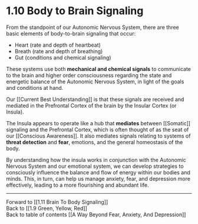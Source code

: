# 1.10 Body to Brain Signaling

From the standpoint of our Autonomic Nervous System, there are three basic elements of body-to-brain signaling that occur:

-   Heart (rate and depth of heartbeat)  
-   Breath (rate and depth of breathing)  
-   Gut (conditions and chemical signaling)  

These systems use both **mechanical and chemical signals** to communicate to the brain and higher order consciousness regarding the state and energetic balance of the Autonomic Nervous System, in light of the goals and conditions at hand. 

Our [[Current Best Understanding]] is that these signals are received and mediated in the Prefrontal Cortex of the brain by the Insular Cortex (or Insula). 

The Insula appears to operate like a hub that **mediates** between [[Somatic]] signaling and the Prefrontal Cortex, which is often thought of as the seat of our [[Conscious Awareness]]. It also mediates signals relating to systems of **threat detection** and **fear**, emotions, and the general homeostasis of the body. 

By understanding how the insula works in conjunction with the Autonomic Nervous System and our emotional system, we can develop strategies to consciously influence the balance and flow of energy within our bodies and minds. This, in turn, can help us manage anxiety, fear, and depression more effectively, leading to a more flourishing and abundant life.

___

Forward to [[1.11 Brain To Body Signaling]]      
Back to [[1.9 Green, Yellow, Red]]      
Back to table of contents [[A Way Beyond Fear, Anxiety, And Depression]]    
